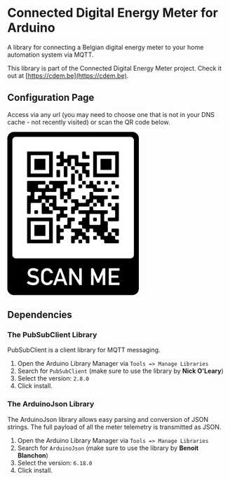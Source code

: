 # Connected Digital Energy Meter for Arduino

A library for connecting a Belgian digital energy meter to your home automation system via MQTT.

This library is part of the Connected Digital Energy Meter project. Check it out at [https://cdem.be](https://cdem.be).

## Configuration Page

Access via any url (you may need to choose one that is not in your DNS cache - not recently visited) or scan the QR code below.

![QR Code Configuration Page](./img/qr_configuration_page.png)

## Dependencies

### The PubSubClient Library

PubSubClient is a client library for MQTT messaging.

1. Open the Arduino Library Manager via `Tools => Manage Libraries`
2. Search for `PubSubClient` (make sure to use the library by **Nick O'Leary**)
3. Select the version: `2.8.0`
4. Click install.

### The ArduinoJson Library

The ArduinoJson library allows easy parsing and conversion of JSON strings. The full payload of all the meter telemetry is transmitted as JSON.

1. Open the Arduino Library Manager via `Tools => Manage Libraries`
2. Search for `ArduinoJson` (make sure to use the library by **Benoit Blanchon**)
3. Select the version: `6.18.0`
4. Click install.
